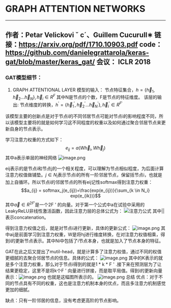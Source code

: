 # GRAPH ATTENTION NETWORKS

----
作者：Petar Velickovi ˇ c´、Guillem Cucurull∗
链接：https://arxiv.org/pdf/1710.10903.pdf
code：https://github.com/danielegrattarola/keras-gat/blob/master/keras_gat/
会议： ICLR 2018
---

###  GAT模型细节：
1.  GRAPH ATTENTIONAL LAYER
模型的输入： 节点特征集合，$h = \{ \vec h_1,\vec h_2...\vec h_N\},\vec h_i \in R^F$
其中N是节点的个数，F是节点的特征维度。
该层的输出:  节点维度的转换，$h^ {'} = \{ \vec h_1^ {'},\vec h_2^ {'}...\vec h_N^ {'}\},\vec h_i^ {'} \in R^{F'}$

该模型主要的创新点是对于节点i的不同邻居节点可能对节点i的影响程度不同，所以该模型主要将的就是如何学习这不同程度的权重以及如何通过聚合邻居节点来更新自身的节点表示。

学习注意力权重的方式如下：$$e_{ij} = a( W\vec h_i,W\vec h_j)$$
其中a表示单层的神经网络
![image.png](https://upload-images.jianshu.io/upload_images/3426235-e9dfcc06f7f6d466.png?imageMogr2/auto-orient/strip%7CimageView2/2/w/1240)

eij表示的是节点i和节点j的一个相关程度，可以理解为节点相似程度，为后面计算注意力权值做铺垫。$j \in N_i$表示节点i的所有一阶邻居节点，保留括节点i，也就是加上自循环。所以节点i的邻居节点的所有eij记性softmax得到注意力权重：
$$a_{ij} = softmax_j(e_{ij})=\frac{exp(e_{ij})}{\sum_{k \in N_i} exp(e_{ik})}$$
其中$\vec a \in R^{2F'}$是一个2F ' 的向量。对于第一个公式中a在试验中采用的LeakyReLU非线性激活函数，因此注意力层的总体公式为：
![注意力公式](https://upload-images.jianshu.io/upload_images/3426235-8057359e965ab0dd.png?imageMogr2/auto-orient/strip%7CimageView2/2/w/1240)
其中||表示concatenation。

得到注意力权值之后，就是对节点i进行更新，具体的更新公式：
![image.png](https://upload-images.jianshu.io/upload_images/3426235-fa817634cf10446f.png?imageMogr2/auto-orient/strip%7CimageView2/2/w/1240)
其中aij是前面学习到注意力权重，W是将hj进行维度转换，在对注意力权值相乘，得到i的更新节点表示。其中Ni中包括了i节点本身，也就是加入了节点本身的特征。

GAT在此之后又提出了mutil-head，就是计算多了注意力权值，通过不同的权值更细腻的去聚合邻居节点的信息。具体的公式：
![image.png](https://upload-images.jianshu.io/upload_images/3426235-9909eb4e1bbce5b0.png?imageMogr2/auto-orient/strip%7CimageView2/2/w/1240)
其中的K表示的就是多个注意力权重，那么对于节点i得到的就是1 * k * F ' .接下来在预测层为了让结果更稳定，这里不是将k个F ' 向量进行拼接，而是取平局值。得到i的更新向量表示：![image.png](https://upload-images.jianshu.io/upload_images/3426235-6db67593d0f5b679.png?imageMogr2/auto-orient/strip%7CimageView2/2/w/1240)
也就是这幅图所表示的。
![image.png](https://upload-images.jianshu.io/upload_images/3426235-92c615bb7bb9f070.png?imageMogr2/auto-orient/strip%7CimageView2/2/w/1240)
总结
优点：对于不同的节点具有不同的权重，这也是注意力机制本身的优点，而且多注意力机制感觉更加的细腻。

缺点：只有一阶邻居的信息，没有考虑更高阶的节点影响。